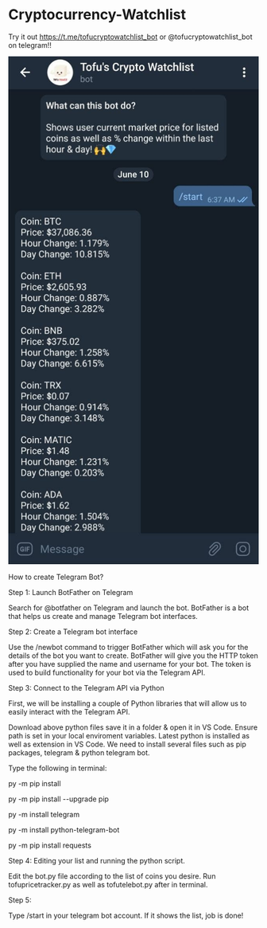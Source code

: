 # Cryptocurrency-Watchlist

Try it out https://t.me/tofucryptowatchlist_bot or @tofucryptowatchlist_bot on telegram!!

![alt text](https://github.com/khalis91/Cryptocurrency-Watchlist/blob/main/TofuCryptoTelegram.jpg?raw=true)


How to create Telegram Bot?

Step 1: Launch BotFather on Telegram

Search for @botfather on Telegram and launch the bot. BotFather is a bot that helps us create and manage Telegram bot interfaces.

Step 2: Create a Telegram bot interface

Use the /newbot command to trigger BotFather which will ask you for the details of the bot you want to create.
BotFather will give you the HTTP token after you have supplied the name and username for your bot. 
The token is used to build functionality for your bot via the Telegram API.

Step 3: Connect to the Telegram API via Python

First, we will be installing a couple of Python libraries that will allow us to easily interact with the Telegram API.

Download above python files save it in a folder & open it in VS Code. Ensure path is set in your local enviroment variables. Latest python is installed as well as extension in VS Code. We need to install several files such as pip packages, telegram & python telegram bot.

Type the following in terminal:

py -m pip install

py -m pip install --upgrade pip

py -m install telegram

py -m install python-telegram-bot

py -m pip install requests


Step 4: Editing your list and running the python script.

Edit the bot.py file according to the list of coins you desire. Run tofupricetracker.py as well as tofutelebot.py after in terminal. 

Step 5:

Type /start in your telegram bot account. If it shows the list, job is done!
